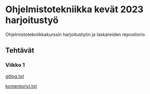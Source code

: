 # Ohjelmistotekniikka kevät 2023 harjoitustyö

Ohjelmistotekniikkakurssin harjoitustyön ja laskareiden repositorio

## Tehtävät

### Viikko 1
 
 [gitlog.txt](https://github.com/KyperCT/otk2023-harjoitustyo/blob/main/laskarit/viikko1/gitlog.txt)
 
 [komentorivi.txt](https://github.com/KyperCT/otk2023-harjoitustyo/blob/main/laskarit/viikko1/komentorivi.txt)
 
 
